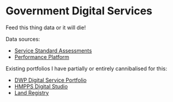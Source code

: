 # Government Digital Services

Feed this thing data or it will die! 

Data sources:
* [Service Standard Assessments](https://www.gov.uk/service-standard-reports)
* [Performance Platform](https://www.gov.uk/performance)


Existing portfolios I have partially or entirely cannibalised for this:

* [DWP Digital Service Portfolio](http://dwp-digital-services.herokuapp.com/)
* [HMPPS Digital Studio](https://github.com/noms-digital-studio/hmpps-portfolio)
* [Land Registry](https://github.com/LandRegistry/lr-portfolio)
